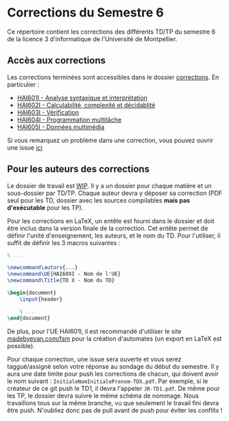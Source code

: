 # Corrections du Semestre 6
Ce répertoire contient les corrections des différents TD/TP du semestre 6 de la licence 3 d'informatique de l'Université de Montpellier.
## Accès aux corrections
Les corrections terminées sont accessibles dans le dossier [corrections](corrections/). En particulier :
* [HAI601I - Analyse syntaxique et interprétation](corrections/HAI601I)
* [HAI602I - Calculabilité, complexité et décidablité](corrections/HAI602I)
* [HAI603I - Vérification](corrections/HAI603I)
* [HAI604I - Programmation multitâche](corrections/HAI604I)
* [HAI605I - Données multimédia](corrections/HAI605I)

Si vous remarquez un problème dans une correction, vous pouvez ouvrir une issue [ici](issues/)

## Pour les auteurs des corrections

Le dossier de travail est [WIP](WIP/). Il y a un dossier pour chaque matière et un sous-dossier par TD/TP. Chaque auteur devra y déposer sa correction (PDF seul pour les TD, dossier avec les sources compilables **mais pas d'exécutable** pour les TP).

Pour les corrections en LaTeX, un entête est fourni dans le dossier et doit être inclus dans la version finale de la correction. Cet entête permet de définir l'unité d'enseignement, les auteurs, et le nom du TD. Pour l'utiliser, il suffit de définir les 3 macros suivantes :
```tex
% ...

\newcommand\autors{...}
\newcommand\UE{HAI60XI - Nom de l'UE}
\newcommand\Title{TD X - Nom du TD}

\begin{document}
    \input{header}

    % ...
\end{document}
```

De plus, pour l'UE HAI601I, il est recommandé d'utiliser le site [madebyevan.com/fsm](https://madebyevan.com/fsm/) pour la création d'automates (un export en LaTeX est possible).

Pour chaque correction, une issue sera ouverte et vous serez taggué/assigné selon votre réponse au sondage du début du semestre. Il y aura une date limite pour push les corrections de chacun, qui doivent avoir le nom suivant : `InitialeNomInitialePrenom-TDX.pdf`. Par exemple, si le créateur de ce git push le TD1, il devra l'appeler `JR-TD1.pdf`. De même pour les TP, le dossier devra suivre le même schéma de nommage. Nous travaillons tous sur la même branche, vu que seulement le travail fini devra être push. N'oubliez donc pas de pull avant de push pour éviter les conflits !

